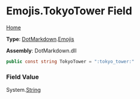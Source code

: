 # Emojis\.TokyoTower Field

[Home](../../../README.md)

**Type**: [DotMarkdown](../../README.md)\.[Emojis](../README.md)

**Assembly**: DotMarkdown\.dll

```csharp
public const string TokyoTower = ":tokyo_tower:"
```

### Field Value

System\.[String](https://docs.microsoft.com/en-us/dotnet/api/system.string)